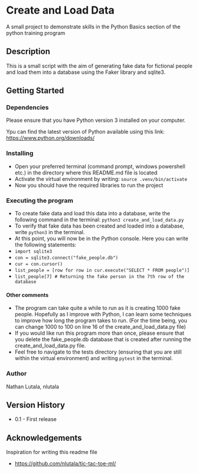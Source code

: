 # Create and Load Data
A small project to demonstrate skills in the Python Basics section of the python training program

## Description
This is a small script with the aim of generating fake data for fictional people and load them into a database using the Faker library and sqlite3.

## Getting Started
### Dependencies
Please ensure that you have Python version 3 installed on your computer.

Ypu can find the latest version of Python available using this link: https://www.python.org/downloads/

### Installing
* Open your preferred terminal (command prompt, windows powershell etc.) in the directory where this README.md file is located
* Activate the virtual environment by writing: ``` source .venv/bin/activate ```
* Now you should have the required libraries to run the project

### Executing the program
* To create fake data and load this data into a database, write the following command in the terminal: ``` python3 create_and_load_data.py ```
* To verify that fake data has been created and loaded into a database, write ``` python3 ``` in the terminal.
* At this point, you will now be in the Python console. Here you can write the following statements:
* ``` import sqlite3 ```
* ``` con = sqlite3.connect("fake_people.db") ```
* ``` cur = con.cursor() ```
* ``` list_people = [row for row in cur.execute("SELECT * FROM people")] ```
* ``` list_people[7] # Returning the fake person in the 7th row of the database ```

#### Other comments
* The program can take quite a while to run as it is creating 1000 fake people. Hopefully as I improve with Python, I can learn some techniques to improve how long the program takes to run. (For the time being, you can change 1000 to 100 on line 16 of the create_and_load_data.py file)
* If you would like run this program more than once, please ensure that you delete the fake_people.db database that is created after running the create_and_load_data.py file.
* Feel free to navigate to the tests directory (ensuring that you are still within the virtual environment) and writing ``` pytest ``` in the terminal.

### Author
Nathan Lutala, nlutala

## Version History
* 0.1 - First release

## Acknowledgements
Inspiration for writing this readme file
* https://github.com/nlutala/tic-tac-toe-ml/
